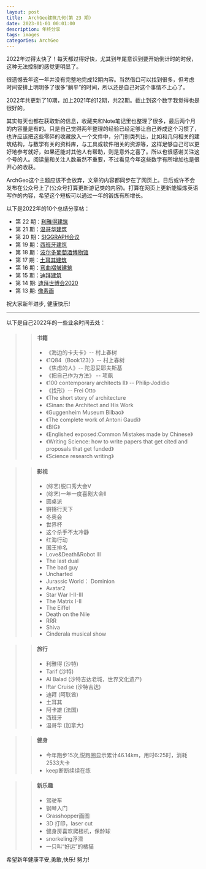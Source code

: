 ```yaml
---
layout: post
title:  ArchGeo建筑几何(第 23 期)
date: 2023-01-01 00:01:00
description: 年终分享
tags: images
categories: ArchGeo
---
```


2022年过得太快了！每天都过得好快，尤其到年尾意识到要开始倒计时的时候，这种无法控制的感觉更明显了。

很遗憾去年这一年并没有完整地完成12期内容。当然借口可以找到很多，但考虑时间安排上明明多了很多“躺平”的时间，所以还是自己对这个事情不上心了。

2022年共更新了10期，加上2021年的12期，共22期。截止到这个数字我觉得也是很好的。

其实每天也都在获取新的信息，收藏夹和Note笔记里也整理了很多，最后两个月的内容量是有的。只是自己觉得两年整理的经验已经足够让自己养成这个习惯了，也许应该把这些零碎的收藏放入一个文件中，分门别类列出，比如和几何相关的建筑结构，与数学有关的资料库，与工具或软件相关的资源等，这样足够自己可以更好地参考就好，如果还能对其他人有帮助，则是意外之喜了。所以也很感谢关注这个号的人。阅读量和关注人数虽然不重要，不过看见今年这些数字有所增加也是很开心的收获。

ArchGeo这个主题应该不会放弃，文章的内容都同步在了网页上。日后或许不会发布在公众号上了(公众号打算更新游记类的内容)。打算在网页上更新能锻炼英语写作的内容，希望这个短板可以通过一年的锻炼有所增长。

以下是2022年的10个总结分享帖：

- 第 22 期：[利雅得建筑](https://www.huiwang.me/blog/2022/issue22/)
- 第 21 期：[温哥华建筑](https://www.huiwang.me/blog/2022/issue21/)
- 第 20 期：[SIGGRAPH会议](https://www.huiwang.me/blog/2022/issue20/)
- 第 19 期：[西班牙建筑](https://www.huiwang.me/blog/2022/issue19/)
- 第 18 期：[波尔多葡萄酒博物馆](https://www.huiwang.me/blog/2022/issue18/)
- 第 17 期：[土耳其建筑](https://www.huiwang.me/blog/2022/issue17/)
- 第 16 期：[弯曲褶皱建筑](https://www.huiwang.me/blog/2022/issue16/)
- 第 15 期：[迪拜建筑](https://www.huiwang.me/blog/2022/issue15/)
- 第 14 期: [迪拜世博会2020](https://www.huiwang.me/blog/2022/issue14/)
- 第 13 期: [像素画](https://www.huiwang.me/blog/2022/issue13/)

祝大家新年进步, 健康快乐!

------

以下是自己2022年的一些业余时间去处：

>> #### 书籍
>> - 《海边的卡夫卡》-- 村上春树
>> - 《1Q84（Book123）》-- 村上春树
>> - 《焦虑的人》-- 陀思妥耶夫斯基
>> - 《把自己作为方法》 -- 项飙
>> - 《100 contemporary architects II》 --  Philip·Jodidio
>> - 《找形》-- Frei Otto
>> - 《The short story of architecture
>> - 《Sinan: the Architect and His Work
>> - 《Guggenheim Museum Bilbao》
>> - 《The complete work of Antoni Gaudi》
>> - 《BIG》
>> - 《Englished exposed:Common Mistakes made by Chinese》
>> - 《Writing Science: how to write papers that get cited and proposals that get funded》
>> - 《Science research writing》

>> #### 影视
>> - (综艺)脱口秀大会V
>> - (综艺)一年一度喜剧大会II
>> - 圆桌派
>> - 锵锵行天下
>> - 冬奥会
>> - 世界杯
>> - 这个杀手不太冷静
>> - 红海行动
>> - 国王排名
>> - Love&Death&Robot III
>> - The last dual
>> - The bad guy
>> - Uncharted
>> - Jurassic World： Dominion
>> - Avatar2
>> - Star War I-II-III
>> - The Matrix I-II
>> - The Eiffel
>> - Death on the Nile
>> - RRR
>> - Shiva
>> - Cinderala musical show

>> #### 旅行
>> - 利雅得 (沙特)
>> - Tarif (沙特)
>> - Al Balad (沙特吉达老城，世界文化遗产)
>> - Iftar Cruise (沙特吉达)
>> - 迪拜 (阿联酋)
>> - 土耳其
>> - 阿卡雄 (法国)
>> - 西班牙
>> - 温哥华 (加拿大)

>> #### 健身
>> - 今年跑步15次,悦跑圈显示累计46.14km，用时6:25时，消耗2533大卡
>> - keep断断续续在练

>> #### 新乐趣
>> - 驾驶车
>> - 钢琴入门
>> - Grasshopper画图
>> - 3D 打印，laser cut
>> - 健身房喜欢爬楼机，保龄球
>> - snorkeling浮潜
>> - 一只叫“好运”的橘猫



希望新年健康平安,勇敢,快乐! 努力!




